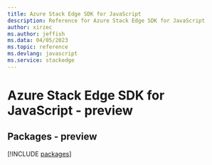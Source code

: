 ```yaml
---
title: Azure Stack Edge SDK for JavaScript
description: Reference for Azure Stack Edge SDK for JavaScript
author: xirzec
ms.author: jeffish
ms.data: 04/05/2023
ms.topic: reference
ms.devlang: javascript
ms.service: stackedge
---
```

# Azure Stack Edge SDK for JavaScript - preview
## Packages - preview
[!INCLUDE [packages](stack-edge-index.md)]